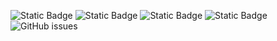![Static Badge](https://img.shields.io/badge/blacklists-60-000000) ![Static Badge](https://img.shields.io/badge/blacklisted-3021821-cc0000) ![Static Badge](https://img.shields.io/badge/whitelisted-2242-00CC00) ![Static Badge](https://img.shields.io/badge/streaming_blacklist-28107-000000) ![GitHub issues](https://img.shields.io/github/issues/fabriziosalmi/blacklists)
